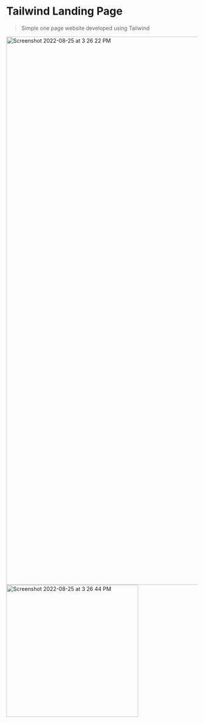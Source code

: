# Tailwind Landing Page

> Simple one page website developed using Tailwind
<img width="1440" alt="Screenshot 2022-08-25 at 3 26 22 PM" src="https://user-images.githubusercontent.com/13516588/186642017-1bb33a23-c153-47d0-a6a8-173fd5353602.png">
<img width="347" alt="Screenshot 2022-08-25 at 3 26 44 PM" src="https://user-images.githubusercontent.com/13516588/186643049-5fbeeb41-335d-4ace-8f5e-f7aa38eaee65.png">
